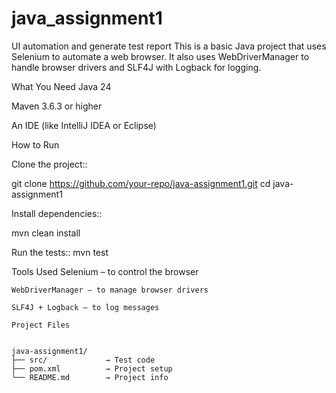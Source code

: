 # java_assignment1
UI automation and generate test report
This is a basic Java project that uses Selenium to automate a web browser. It also uses WebDriverManager to handle browser drivers and SLF4J with Logback for logging.

What You Need
Java 24

Maven 3.6.3 or higher

An IDE (like IntelliJ IDEA or Eclipse)

How to Run


Clone the project::

git clone https://github.com/your-repo/java-assignment1.git
cd java-assignment1


Install dependencies::

mvn clean install


Run the tests::
mvn test


Tools Used
	Selenium – to control the browser

	WebDriverManager – to manage browser drivers

	SLF4J + Logback – to log messages

	Project Files
	
	
	java-assignment1/
	├── src/             → Test code
	├── pom.xml          → Project setup
	└── README.md        → Project info

